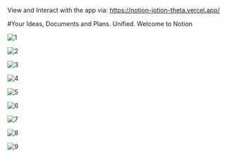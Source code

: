 View and Interact with the app via: https://notion-jotion-theta.vercel.app/

#Your Ideas, Documents and Plans. Unified. Welcome to Notion

![1](https://github.com/Carey9870/notion-jotion/assets/100701309/b97d82b7-9a40-46c8-be33-60d043e448bd)

![2](https://github.com/Carey9870/notion-jotion/assets/100701309/efab07e3-6c5e-4d80-99b9-2f821124f062)

![3](https://github.com/Carey9870/notion-jotion/assets/100701309/34459ee4-e6ca-497c-a46e-d92710232cdf)

![4](https://github.com/Carey9870/notion-jotion/assets/100701309/5615ad35-e164-4a93-96d5-2112327f3e32)

![5](https://github.com/Carey9870/notion-jotion/assets/100701309/c1f012a0-54db-40ac-9dba-222c688a45d6)

![6](https://github.com/Carey9870/notion-jotion/assets/100701309/a4478ba7-a75b-4207-b931-85fc1a398f86)

![7](https://github.com/Carey9870/notion-jotion/assets/100701309/d51beb15-5c8e-4ef2-a08f-b3783801837a)

![8](https://github.com/Carey9870/notion-jotion/assets/100701309/b26c2655-fbd5-4eb3-9c17-f2616c742994)

![9](https://github.com/Carey9870/notion-jotion/assets/100701309/7cf6c386-a296-4ecf-95ba-8aff9586ebc1)
